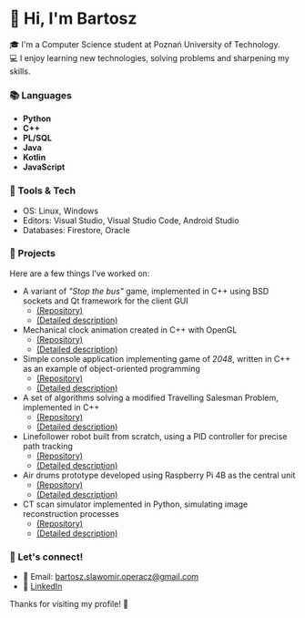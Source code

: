 # 👋 Hi, I'm Bartosz

🎓 I'm a Computer Science student at Poznań University of Technology.  
💻 I enjoy learning new technologies, solving problems and sharpening my skills.  

### 📚 Languages
 - **Python**
 - **C++**
 - **PL/SQL**
 - **Java**
 - **Kotlin**
 - **JavaScript**

### 🧰 Tools & Tech
- OS: Linux, Windows
- Editors: Visual Studio, Visual Studio Code, Android Studio
- Databases: Firestore, Oracle

### 📌 Projects  
Here are a few things I’ve worked on:
- A variant of *"Stop the bus"* game, implemented in C++ using BSD sockets and Qt framework for the client GUI
  - [(Repository)](https://github.com/Bordomir/SK2-Projekt-Gra)
  - [(Detailed description)](https://github.com/Bordomir/Bordomir/blob/main/projects/SK2-Projekt-Gra.md)
- Mechanical clock animation created in C++ with OpenGL
  - [(Repository)](https://github.com/JSzyba/CG-V-3D-Mechanical-Clock)
  - [(Detailed description)](https://github.com/Bordomir/Bordomir/blob/main/projects/CG-V-3D-Mechanical-Clock.md)
- Simple console application implementing game of *2048*, written in C++ as an example of object-oriented programming
  - [(Repository)](https://github.com/Bordomir/console-2048-game)
  - [(Detailed description)](https://github.com/Bordomir/Bordomir/blob/main/projects/console-2048-game.md)
- A set of algorithms solving a modified Travelling Salesman Problem, implemented in C++
  - [(Repository)](https://github.com/Bordomir/Modified-Travelling-Salesman-Problem)
  - [(Detailed description)](https://github.com/Bordomir/Bordomir/blob/main/projects/Modified-Travelling-Salesman-Problem.md)
- Linefollower robot built from scratch, using a PID controller for precise path tracking 
  - [(Repository)](https://github.com/Bordomir/Linefollower)
  - [(Detailed description)](https://github.com/Bordomir/Bordomir/blob/main/projects/Linefollower.md)
- Air drums prototype developed using Raspberry Pi 4B as the central unit
  - [(Repository)]()
  - [(Detailed description)]()
- CT scan simulator implemented in Python, simulating image reconstruction processes
  - [(Repository)]()
  - [(Detailed description)]()

### 🤝 Let's connect!  
- 📧 Email: bartosz.slawomir.operacz@gmail.com
- 💼 [LinkedIn](https://www.linkedin.com/in/bartosz-operacz-921682360/)

Thanks for visiting my profile! 🙌
